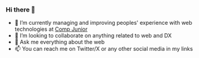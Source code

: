 ### Hi there 👋

<!--
**dantas15/dantas15** is a ✨ _special_ ✨ repository because its `README.md` (this file) appears on your GitHub profile.

Here are some ideas to get you started:
- 🌱 I’m currently learning functional programming with Elixir ⚗️
- 🤔 I’m looking for help with ...
- 😄 Pronouns: ...
- ⚡ Fun fact: ...
-->

- 🔭 I’m currently managing and improving peoples' experience with web technologies at [Comp Junior](https://github.com/Comp-Junior)
- 👯 I’m looking to collaborate on anything related to web and DX
- 💬 Ask me everything about the web
- 📫 You can reach me on Twitter/X or any other social media in my links
